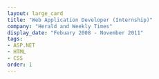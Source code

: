 ```yaml
---
layout: large_card
title: "Web Application Developer (Internship)"
company: "Herald and Weekly Times"
display_date: "Febuary 2008 - November 2011"
tags:
- ASP.NET
- HTML
- CSS
order: 1
---
```

<!-- As an inturn, working during my university holidays I was responsible for developing improvements and fixes for existing inhouse web applications predepmently built in ASP.NET. -->
